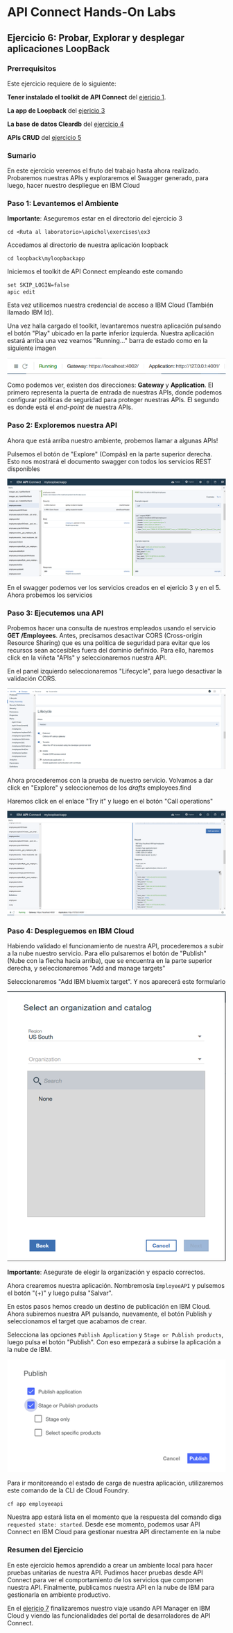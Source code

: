 # API Connect Hands-On Labs

## Ejercicio 6: Probar, Explorar y desplegar aplicaciones LoopBack

### Prerrequisitos

Este ejercicio requiere de lo siguiente:

**Tener instalado el toolkit de API Connect** del [ejericio 1](../ex1).

**La app de Loopback** del [ejericio 3](../ex3)

**La base de datos Cleardb** del [ejercicio 4](../ex4)

**APIs CRUD** del [ejercicio 5](../ex5)

### Sumario

En este ejercicio veremos el fruto del trabajo hasta ahora realizado. Probaremos nuestras APIs y exploraremos el Swagger generado, para luego, hacer nuestro despliegue en IBM Cloud

### Paso 1: Levantemos el Ambiente

**Importante**: Aseguremos estar en el directorio del ejercicio 3

```
cd <Ruta al laboratorio>\apichol\exercises\ex3
```  

Accedamos al directorio de nuestra aplicación loopback

```
cd loopback\myloopbackapp
```

Iniciemos el toolkit de API Connect empleando este comando

```
set SKIP_LOGIN=false
apic edit
```

Esta vez utilicemos nuestra credencial de acceso a IBM Cloud (También llamado IBM Id). 

Una vez halla cargado el toolkit, levantaremos nuestra aplicación pulsando el botón "Play" ubicado en la parte inferior izquierda. Nuestra aplicación estará arriba una vez veamos "Running..." barra de estado como en la siguiente imagen

![Node Running](../../images/ex6/APIC_Noderunning.png)

Como podemos ver, existen dos direcciones: **Gateway** y **Application**. El primero representa la puerta de entrada de nuestras APIs, donde podemos configurar políticas de seguridad para proteger nuestras APIs. El segundo es donde está el _end-point_ de nuestra APIs.

### Paso 2: Exploremos nuestra API

Ahora que está arriba nuestro ambiente, probemos llamar a algunas APIs!

Pulsemos el botón de "Explore" (Compás) en la parte superior derecha. Esto nos mostrará el documento swagger con todos los servicios REST disponibles

![Swagger](../../images/ex6/APIC_Swagger.png)

En el swagger podemos ver los servicios creados en el ejericio 3 y en el 5. Ahora probemos los servicios

### Paso 3: Ejecutemos una API

Probemos hacer una consulta de nuestros empleados usando el servicio **GET /Employees**. Antes, precisamos desactivar CORS (Cross-origin Resource Sharing) que es una política de seguridad para evitar que los recursos sean accesibles fuera del dominio definido. Para ello, haremos click en la viñeta "APIs" y seleccionaremos nuestra API.

En el panel izquierdo seleccionaremos "Lifecycle", para luego desactivar la validación CORS.

![Disabling CORS](../../images/ex6/APIC_DisablingCORS.png)

Ahora procederemos con la prueba de nuestro servicio. Volvamos a dar click en "Explore" y seleccionemos de los _drafts_ employees.find

Haremos click en el enlace "Try it" y luego en el botón "Call operations"

![Testing employees](../../images/ex6/APIC_TestingApi.png)

### Paso 4: Despleguemos en IBM Cloud

Habiendo validado el funcionamiento de nuestra API, procederemos a subir a la nube nuestro servicio. Para ello pulsaremos el botón de "Publish" (Nube con la flecha hacia arriba), que se encuentra en la parte superior derecha, y seleccionaremos "Add and manage targets"

Seleccionaremos "Add IBM bluemix target". Y nos aparecerá este formulario

![Publish to target](../../images/ex6/APIC_PublishToTarget.png)

**Importante**: Asegurate de elegir la organización y espacio correctos. 

Ahora crearemos nuestra aplicación. Nombremosla `EmployeeAPI` y pulsemos el botón "(+)" y luego pulsa "Salvar".

En estos pasos hemos creado un destino de publicación en IBM Cloud. Ahora subiremos nuestra API pulsando, nuevamente, el botón Publish y seleccionamos el target que acabamos de crear.

Selecciona las opciones `Publish Application` y `Stage or Publish products`, luego pulsa el botón "Publish". Con eso empezará a subirse la aplicación a la nube de IBM.

![Publish options](../../images/ex6/APIC_PublishOptions.png)

Para ir monitoreando el estado de carga de nuestra aplicación, utilizaremos este comando de la CLI de Cloud Foundry.

```
cf app employeeapi
```

Nuestra app estará lista en el momento que la respuesta del comando diga `requested state: started`. Desde ese momento, podemos usar API Connect en IBM Cloud para gestionar nuestra API directamente en la nube

### Resumen del Ejercicio

En este ejercicio hemos aprendido a crear un ambiente local para hacer pruebas unitarias de nuestra API. Pudimos hacer pruebas desde API Connect para ver el comportamiento de los servicios que componen nuestra API. Finalmente, publicamos nuestra API en la nube de IBM para gestionarla en ambiente productivo.

En el [ejericio 7](../ex7) finalizaremos nuestro viaje usando API Manager en IBM Cloud y viendo las funcionalidades del portal de desarroladores de API Connect.
